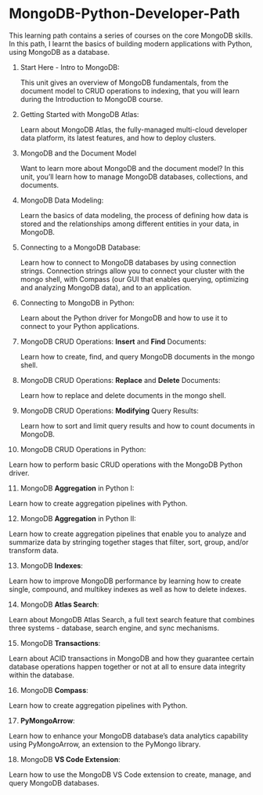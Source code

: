 # MongoDB-Python-Developer-Path

This learning path contains a series of courses on the core MongoDB skills. In this path, I learnt the basics of building modern applications with Python, using MongoDB as a database.

1. Start Here - Intro to MongoDB:
   
   This unit gives an overview of MongoDB fundamentals, from the document model to CRUD operations to indexing, that you will learn during the Introduction to MongoDB course.

2. Getting Started with MongoDB Atlas:
   
   Learn about MongoDB Atlas, the fully-managed multi-cloud developer data platform, its latest features, and how to deploy clusters.

3. MongoDB and the Document Model
   
   Want to learn more about MongoDB and the document model? In this unit, you’ll learn how to manage MongoDB databases, collections, and documents.

4. MongoDB Data Modeling:
   
   Learn the basics of data modeling, the process of defining how data is stored and the relationships among different entities in your data, in MongoDB.

5. Connecting to a MongoDB Database:
   
   Learn how to connect to MongoDB databases by using connection strings. Connection strings allow you to connect your cluster with the mongo shell, with Compass (our GUI that enables querying, optimizing and analyzing MongoDB data), and to an application.

6. Connecting to MongoDB in Python:
   
   Learn about the Python driver for MongoDB and how to use it to connect to your Python applications.

7. MongoDB CRUD Operations: **Insert** and **Find** Documents:
   
   Learn how to create, find, and query MongoDB documents in the mongo shell.

8. MongoDB CRUD Operations: **Replace** and **Delete** Documents:
   
   Learn how to replace and delete documents in the mongo shell.

9. MongoDB CRUD Operations: **Modifying** Query Results:
   
   Learn how to sort and limit query results and how to count documents in MongoDB.

10. MongoDB CRUD Operations in Python:

   Learn how to perform basic CRUD operations with the MongoDB Python driver.

11. MongoDB **Aggregation** in Python I:
   
   Learn how to create aggregation pipelines with Python.
   
12. MongoDB **Aggregation** in Python II:
   
   Learn how to create aggregation pipelines that enable you to analyze and summarize data by stringing together stages that filter, sort, group, and/or transform data.

13. MongoDB **Indexes**:
   
   Learn how to improve MongoDB performance by learning how to create single, compound, and multikey indexes as well as how to delete indexes.

14. MongoDB **Atlas Search**:
   
   Learn about MongoDB Atlas Search, a full text search feature that combines three systems - database, search engine, and sync mechanisms.

15. MongoDB **Transactions**:

   Learn about ACID transactions in MongoDB and how they guarantee certain database operations happen together or not at all to ensure data integrity within the database.

16. MongoDB **Compass**:
   
   Learn how to create aggregation pipelines with Python.

17. **PyMongoArrow**:
   
   Learn how to enhance your MongoDB database’s data analytics capability using PyMongoArrow, an extension to the PyMongo library.

18. MongoDB **VS Code Extension**:
   
   Learn how to use the MongoDB VS Code extension to create, manage, and query MongoDB databases.


